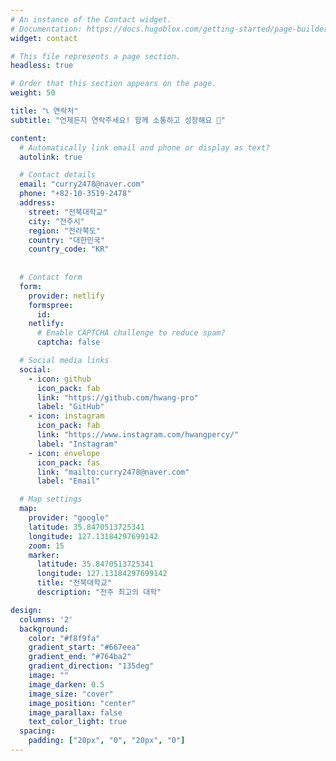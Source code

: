 ```yaml
---
# An instance of the Contact widget.
# Documentation: https://docs.hugoblox.com/getting-started/page-builder/
widget: contact

# This file represents a page section.
headless: true

# Order that this section appears on the page.
weight: 50

title: "📞 연락처"
subtitle: "언제든지 연락주세요! 함께 소통하고 성장해요 🚀"

content:
  # Automatically link email and phone or display as text?
  autolink: true

  # Contact details
  email: "curry2478@naver.com"
  phone: "+82-10-3519-2478"
  address:
    street: "전북대학교"
    city: "전주시"
    region: "전라북도"
    country: "대한민국"
    country_code: "KR"
  
  
  # Contact form
  form:
    provider: netlify
    formspree:
      id:
    netlify:
      # Enable CAPTCHA challenge to reduce spam?
      captcha: false

  # Social media links
  social:
    - icon: github
      icon_pack: fab
      link: "https://github.com/hwang-pro"
      label: "GitHub"
    - icon: instagram
      icon_pack: fab
      link: "https://www.instagram.com/hwangpercy/"
      label: "Instagram"
    - icon: envelope
      icon_pack: fas
      link: "mailto:curry2478@naver.com"
      label: "Email"

  # Map settings
  map:
    provider: "google"
    latitude: 35.8470513725341
    longitude: 127.13184297699142
    zoom: 15
    marker:
      latitude: 35.8470513725341
      longitude: 127.13184297699142
      title: "전북대학교"
      description: "전주 최고의 대학"

design:
  columns: '2'
  background:
    color: "#f8f9fa"
    gradient_start: "#667eea"
    gradient_end: "#764ba2"
    gradient_direction: "135deg"
    image: ""
    image_darken: 0.5
    image_size: "cover"
    image_position: "center"
    image_parallax: false
    text_color_light: true
  spacing:
    padding: ["20px", "0", "20px", "0"]
---
```

